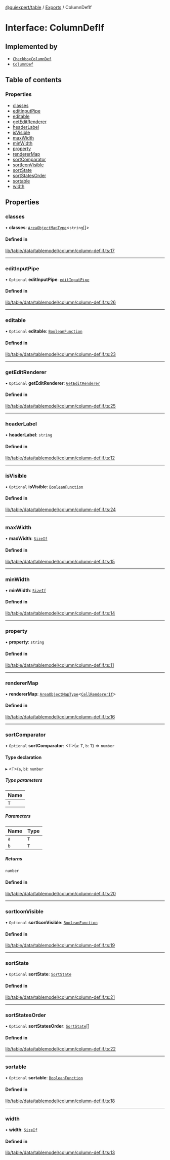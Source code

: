 [@guiexpert/table](../README.md) / [Exports](../modules.md) / ColumnDefIf

# Interface: ColumnDefIf

## Implemented by

- [`CheckboxColumnDef`](../classes/CheckboxColumnDef.md)
- [`ColumnDef`](../classes/ColumnDef.md)

## Table of contents

### Properties

- [classes](ColumnDefIf.md#classes)
- [editInputPipe](ColumnDefIf.md#editinputpipe)
- [editable](ColumnDefIf.md#editable)
- [getEditRenderer](ColumnDefIf.md#geteditrenderer)
- [headerLabel](ColumnDefIf.md#headerlabel)
- [isVisible](ColumnDefIf.md#isvisible)
- [maxWidth](ColumnDefIf.md#maxwidth)
- [minWidth](ColumnDefIf.md#minwidth)
- [property](ColumnDefIf.md#property)
- [rendererMap](ColumnDefIf.md#renderermap)
- [sortComparator](ColumnDefIf.md#sortcomparator)
- [sortIconVisible](ColumnDefIf.md#sorticonvisible)
- [sortState](ColumnDefIf.md#sortstate)
- [sortStatesOrder](ColumnDefIf.md#sortstatesorder)
- [sortable](ColumnDefIf.md#sortable)
- [width](ColumnDefIf.md#width)

## Properties

### classes

• **classes**: [`AreaObjectMapType`](../modules.md#areaobjectmaptype)\<`string`[]\>

#### Defined in

[lib/table/data/tablemodel/column/column-def.if.ts:17](https://github.com/guiexperttable/ge-table/blob/a7cb25d/libs/table/src/lib/table/data/tablemodel/column/column-def.if.ts#L17)

___

### editInputPipe

• `Optional` **editInputPipe**: [`editInputPipe`](editInputPipe.md)

#### Defined in

[lib/table/data/tablemodel/column/column-def.if.ts:26](https://github.com/guiexperttable/ge-table/blob/a7cb25d/libs/table/src/lib/table/data/tablemodel/column/column-def.if.ts#L26)

___

### editable

• `Optional` **editable**: [`BooleanFunction`](../modules.md#booleanfunction)

#### Defined in

[lib/table/data/tablemodel/column/column-def.if.ts:23](https://github.com/guiexperttable/ge-table/blob/a7cb25d/libs/table/src/lib/table/data/tablemodel/column/column-def.if.ts#L23)

___

### getEditRenderer

• `Optional` **getEditRenderer**: [`GetEditRenderer`](../modules.md#geteditrenderer)

#### Defined in

[lib/table/data/tablemodel/column/column-def.if.ts:25](https://github.com/guiexperttable/ge-table/blob/a7cb25d/libs/table/src/lib/table/data/tablemodel/column/column-def.if.ts#L25)

___

### headerLabel

• **headerLabel**: `string`

#### Defined in

[lib/table/data/tablemodel/column/column-def.if.ts:12](https://github.com/guiexperttable/ge-table/blob/a7cb25d/libs/table/src/lib/table/data/tablemodel/column/column-def.if.ts#L12)

___

### isVisible

• `Optional` **isVisible**: [`BooleanFunction`](../modules.md#booleanfunction)

#### Defined in

[lib/table/data/tablemodel/column/column-def.if.ts:24](https://github.com/guiexperttable/ge-table/blob/a7cb25d/libs/table/src/lib/table/data/tablemodel/column/column-def.if.ts#L24)

___

### maxWidth

• **maxWidth**: [`SizeIf`](SizeIf.md)

#### Defined in

[lib/table/data/tablemodel/column/column-def.if.ts:15](https://github.com/guiexperttable/ge-table/blob/a7cb25d/libs/table/src/lib/table/data/tablemodel/column/column-def.if.ts#L15)

___

### minWidth

• **minWidth**: [`SizeIf`](SizeIf.md)

#### Defined in

[lib/table/data/tablemodel/column/column-def.if.ts:14](https://github.com/guiexperttable/ge-table/blob/a7cb25d/libs/table/src/lib/table/data/tablemodel/column/column-def.if.ts#L14)

___

### property

• **property**: `string`

#### Defined in

[lib/table/data/tablemodel/column/column-def.if.ts:11](https://github.com/guiexperttable/ge-table/blob/a7cb25d/libs/table/src/lib/table/data/tablemodel/column/column-def.if.ts#L11)

___

### rendererMap

• **rendererMap**: [`AreaObjectMapType`](../modules.md#areaobjectmaptype)\<[`CellRendererIf`](CellRendererIf.md)\>

#### Defined in

[lib/table/data/tablemodel/column/column-def.if.ts:16](https://github.com/guiexperttable/ge-table/blob/a7cb25d/libs/table/src/lib/table/data/tablemodel/column/column-def.if.ts#L16)

___

### sortComparator

• `Optional` **sortComparator**: \<T\>(`a`: `T`, `b`: `T`) => `number`

#### Type declaration

▸ \<`T`\>(`a`, `b`): `number`

##### Type parameters

| Name |
| :------ |
| `T` |

##### Parameters

| Name | Type |
| :------ | :------ |
| `a` | `T` |
| `b` | `T` |

##### Returns

`number`

#### Defined in

[lib/table/data/tablemodel/column/column-def.if.ts:20](https://github.com/guiexperttable/ge-table/blob/a7cb25d/libs/table/src/lib/table/data/tablemodel/column/column-def.if.ts#L20)

___

### sortIconVisible

• `Optional` **sortIconVisible**: [`BooleanFunction`](../modules.md#booleanfunction)

#### Defined in

[lib/table/data/tablemodel/column/column-def.if.ts:19](https://github.com/guiexperttable/ge-table/blob/a7cb25d/libs/table/src/lib/table/data/tablemodel/column/column-def.if.ts#L19)

___

### sortState

• `Optional` **sortState**: [`SortState`](../modules.md#sortstate)

#### Defined in

[lib/table/data/tablemodel/column/column-def.if.ts:21](https://github.com/guiexperttable/ge-table/blob/a7cb25d/libs/table/src/lib/table/data/tablemodel/column/column-def.if.ts#L21)

___

### sortStatesOrder

• `Optional` **sortStatesOrder**: [`SortState`](../modules.md#sortstate)[]

#### Defined in

[lib/table/data/tablemodel/column/column-def.if.ts:22](https://github.com/guiexperttable/ge-table/blob/a7cb25d/libs/table/src/lib/table/data/tablemodel/column/column-def.if.ts#L22)

___

### sortable

• `Optional` **sortable**: [`BooleanFunction`](../modules.md#booleanfunction)

#### Defined in

[lib/table/data/tablemodel/column/column-def.if.ts:18](https://github.com/guiexperttable/ge-table/blob/a7cb25d/libs/table/src/lib/table/data/tablemodel/column/column-def.if.ts#L18)

___

### width

• **width**: [`SizeIf`](SizeIf.md)

#### Defined in

[lib/table/data/tablemodel/column/column-def.if.ts:13](https://github.com/guiexperttable/ge-table/blob/a7cb25d/libs/table/src/lib/table/data/tablemodel/column/column-def.if.ts#L13)

